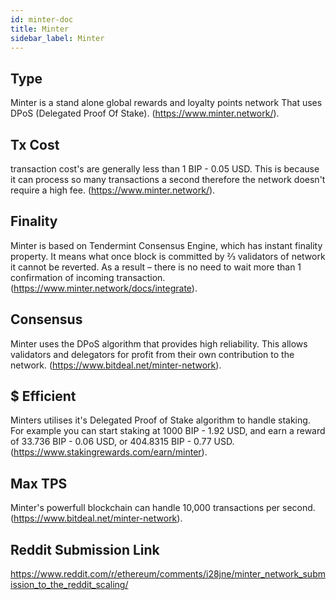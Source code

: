 ```yaml
---
id: minter-doc
title: Minter
sidebar_label: Minter
---
```


## Type
Minter is a stand alone global rewards and loyalty points network That uses DPoS (Delegated Proof Of Stake). (https://www.minter.network/).

## Tx Cost
transaction cost's are generally less than 1 BIP - 0.05 USD. This is because it can process so many transactions a second therefore the network doesn't require a high fee. (https://www.minter.network/).

## Finality
Minter is based on Tendermint Consensus Engine, which has instant finality property. It means what once block is committed by ⅔ validators of network it cannot be reverted. As a result – there is no need to wait more than 1 confirmation of incoming transaction. (https://www.minter.network/docs/integrate).

## Consensus
Minter uses the DPoS algorithm that provides high reliability. This allows validators and delegators for profit from their own contribution to the network. (https://www.bitdeal.net/minter-network).

## $ Efficient
Minters utilises it's Delegated Proof of Stake algorithm to handle staking. For example you can start staking at 1000 BIP - 1.92 USD, and earn a reward of 33.736 BIP - 0.06 USD, or 404.8315 BIP - 0.77 USD. (https://www.stakingrewards.com/earn/minter).

## Max TPS
Minter's powerfull blockchain can handle 10,000 transactions per second. (https://www.bitdeal.net/minter-network).

## Reddit Submission Link

https://www.reddit.com/r/ethereum/comments/i28jne/minter_network_submission_to_the_reddit_scaling/

